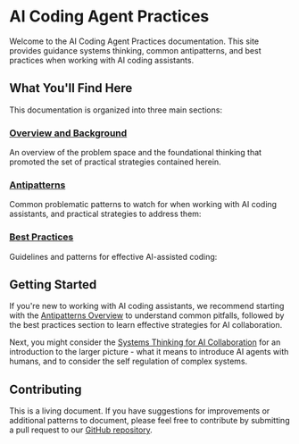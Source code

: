 # AI Coding Agent Practices

Welcome to the AI Coding Agent Practices documentation. This site provides guidance systems thinking, common antipatterns, and best practices when working with AI coding assistants.

## What You'll Find Here

This documentation is organized into three main sections:
### [Overview and Background](overview/index.md)

An overview of the problem space and the foundational thinking that promoted the set of practical strategies contained herein.

### [Antipatterns](antipatterns/index.md)

Common problematic patterns to watch for when working with AI coding assistants, and practical strategies to address them:

### [Best Practices](best-practices/index.md)

Guidelines and patterns for effective AI-assisted coding:

## Getting Started

If you're new to working with AI coding assistants, we recommend starting with the [Antipatterns Overview](antipatterns/index.md) to understand common pitfalls, followed by the best practices section to learn effective strategies for AI collaboration.

Next, you might consider the [Systems Thinking for AI Collaboration](overview/systems-thinking-governance.md) for an introduction to the larger picture - what it means to introduce AI agents with humans, and to consider the self regulation of complex systems.

## Contributing

This is a living document. If you have suggestions for improvements or additional patterns to document, please feel free to contribute by submitting a pull request to our [GitHub repository](https://github.com/aaronsb/ai_coding_agent_practices).

